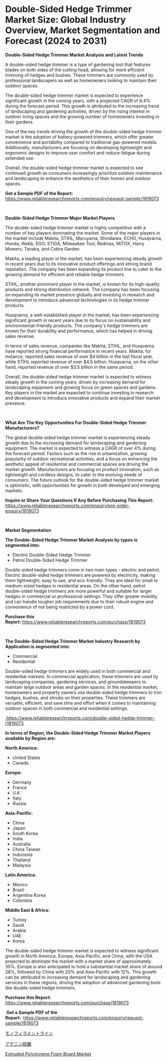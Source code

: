 <p><h1>Double-Sided Hedge Trimmer Market Size: Global Industry Overview, Market Segmentation and Forecast (2024 to 2031)</h1></p><p><strong>Double-Sided Hedge Trimmer Market Analysis and Latest Trends</strong></p>
<p><p>A double-sided hedge trimmer is a type of gardening tool that features blades on both sides of the cutting head, allowing for more efficient trimming of hedges and bushes. These trimmers are commonly used by professional landscapers as well as homeowners looking to maintain their outdoor spaces.</p><p>The double-sided hedge trimmer market is expected to experience significant growth in the coming years, with a projected CAGR of 8.4% during the forecast period. This growth is attributed to the increasing trend of landscaping and gardening activities, driven by the rising interest in outdoor living spaces and the growing number of homeowners investing in their gardens.</p><p>One of the key trends driving the growth of the double-sided hedge trimmer market is the adoption of battery-powered trimmers, which offer greater convenience and portability compared to traditional gas-powered models. Additionally, manufacturers are focusing on developing lightweight and ergonomic designs to improve user comfort and reduce fatigue during extended use.</p><p>Overall, the double-sided hedge trimmer market is expected to see continued growth as consumers increasingly prioritize outdoor maintenance and landscaping to enhance the aesthetics of their homes and outdoor spaces.</p></p>
<p><strong>Get a Sample PDF of the Report:&nbsp;</strong> <a href="https://www.reliableresearchreports.com/enquiry/request-sample/1819073">https://www.reliableresearchreports.com/enquiry/request-sample/1819073</a></p>
<p>&nbsp;</p>
<p><strong>Double-Sided Hedge Trimmer Major Market Players</strong></p>
<p><p>The double-sided hedge trimmer market is highly competitive with a number of key players dominating the market. Some of the major players in the market include Makita, STIHL, Maruyama, Shindaiwa, ECHO, Husqvarna, Honda, Webb, EGO, STIGA, Milwaukee Tool, Redmax, MITOX, Harry Mowers, Tanaka, and Cobra Garden. </p><p>Makita, a leading player in the market, has been experiencing steady growth in recent years due to its innovative product offerings and strong brand reputation. The company has been expanding its product line to cater to the growing demand for efficient and reliable hedge trimmers.</p><p>STIHL, another prominent player in the market, is known for its high-quality products and strong distribution network. The company has been focusing on expanding its market presence globally and investing in research and development to introduce advanced technologies in its hedge trimmer products.</p><p>Husqvarna, a well-established player in the market, has been experiencing significant growth in recent years due to its focus on sustainability and environmental-friendly products. The company's hedge trimmers are known for their durability and performance, which has helped in driving sales revenue.</p><p>In terms of sales revenue, companies like Makita, STIHL, and Husqvarna have reported strong financial performance in recent years. Makita, for instance, reported sales revenue of over $4 billion in the last fiscal year, while STIHL reported revenue of over $4.5 billion. Husqvarna, on the other hand, reported revenue of over $3.5 billion in the same period.</p><p>Overall, the double-sided hedge trimmer market is expected to witness steady growth in the coming years, driven by increasing demand for landscaping equipment and growing focus on green spaces and gardens. Key players in the market are expected to continue investing in research and development to introduce innovative products and expand their market presence.</p></p>
<p>&nbsp;</p>
<p><strong>What Are The Key Opportunities For Double-Sided Hedge Trimmer Manufacturers?</strong></p>
<p><p>The global double-sided hedge trimmer market is experiencing steady growth due to the increasing demand for landscaping and gardening equipment. The market is expected to witness a CAGR of over 4% during the forecast period. Factors such as the rise in urbanization, growing popularity of outdoor recreational activities, and a focus on enhancing the aesthetic appeal of residential and commercial spaces are driving the market growth. Manufacturers are focusing on product innovation, such as lightweight and cordless designs, to cater to the evolving needs of consumers. The future outlook for the double-sided hedge trimmer market is optimistic, with opportunities for growth in both developed and emerging markets.</p></p>
<p><strong>Inquire or Share Your Questions If Any Before Purchasing This Report:</strong> <a href="https://www.reliableresearchreports.com/enquiry/pre-order-enquiry/1819073">https://www.reliableresearchreports.com/enquiry/pre-order-enquiry/1819073</a></p>
<p>&nbsp;</p>
<p><strong>Market Segmentation</strong></p>
<p><strong>The Double-Sided Hedge Trimmer Market Analysis by types is segmented into:</strong></p>
<p><ul><li>Electric Double-Sided Hedge Trimmer</li><li>Petrol Double-Sided Hedge Trimmer</li></ul></p>
<p><p>Double-sided hedge trimmers come in two main types - electric and petrol. Electric double-sided hedge trimmers are powered by electricity, making them lightweight, easy to use, and eco-friendly. They are ideal for small to medium-sized hedges in residential areas. On the other hand, petrol double-sided hedge trimmers are more powerful and suitable for larger hedges in commercial or professional settings. They offer greater mobility and can handle tougher job requirements due to their robust engine and convenience of not being restricted by a power cord.</p></p>
<p><strong>Purchase this Report:&nbsp;</strong><a href="https://www.reliableresearchreports.com/purchase/1819073">https://www.reliableresearchreports.com/purchase/1819073</a></p>
<p>&nbsp;</p>
<p><strong>The Double-Sided Hedge Trimmer Market Industry Research by Application is segmented into:</strong></p>
<p><ul><li>Commercial</li><li>Residential</li></ul></p>
<p><p>Double-sided hedge trimmers are widely used in both commercial and residential markets. In commercial application, these trimmers are used by landscaping companies, gardening services, and groundskeepers to maintain large outdoor areas and garden spaces. In the residential market, homeowners and property owners use double-sided hedge trimmers to trim hedges, bushes, and shrubs on their properties. These trimmers are versatile, efficient, and save time and effort when it comes to maintaining outdoor spaces in both commercial and residential settings.</p></p>
<p><a href="https://www.reliableresearchreports.com/double-sided-hedge-trimmer-r1819073">&nbsp;https://www.reliableresearchreports.com/double-sided-hedge-trimmer-r1819073</a></p>
<p><strong>In terms of Region, the Double-Sided Hedge Trimmer Market Players available by Region are:</strong></p>
<p>
    <p> <strong> North America: </strong>
        <ul>
            <li>United States</li>
            <li>Canada</li>
        </ul>
        </p> 
    <p> <strong> Europe: </strong>
        <ul>
            <li>Germany</li>
            <li>France</li>
            <li>U.K.</li>
            <li>Italy</li>
            <li>Russia</li>
        </ul>
        </p> 
    <p> <strong> Asia-Pacific: </strong>
        <ul>
            <li>China</li>
            <li>Japan</li>
            <li>South Korea</li>
            <li>India</li>
            <li>Australia</li>
            <li>China Taiwan</li>
            <li>Indonesia</li>
            <li>Thailand</li>
            <li>Malaysia</li>
        </ul>
        </p> 
    <p> <strong> Latin America: </strong>
        <ul>
            <li>Mexico</li>
            <li>Brazil</li>
            <li>Argentina Korea</li>
            <li>Colombia</li>
        </ul>
        </p> 
    <p> <strong> Middle East & Africa: </strong>
        <ul>
            <li>Turkey</li>
            <li>Saudi</li>
            <li>Arabia</li>
            <li>UAE</li>
            <li>Korea</li>
        </ul>
    </p>
    </p>
<p><p>The double-sided hedge trimmer market is expected to witness significant growth in North America, Europe, Asia-Pacific, and China, with the USA projected to dominate the market with a market share of approximately 35%. Europe is also anticipated to hold a substantial market share of around 28%, followed by China with 20% and Asia-Pacific with 12%. This growth can be attributed to increasing demand for landscaping and gardening services in these regions, driving the adoption of advanced gardening tools like double-sided hedge trimmers.</p></p>
<p><strong>Purchase this Report: </strong><a href="https://www.reliableresearchreports.com/purchase/1819073">https://www.reliableresearchreports.com/purchase/1819073</a></p>
<p>&nbsp;<strong>Get a Sample PDF of the Report:&nbsp;&nbsp;</strong><a href="https://www.reliableresearchreports.com/enquiry/request-sample/1819073">https://www.reliableresearchreports.com/enquiry/request-sample/1819073</a></p>
<p><strong></strong></p>
<p><p><a href="https://github.com/mcbeesbxa270/Market-Research-Report-List-1/blob/main/523075240805.md">モノフィラメントライン</a></p><p><a href="https://github.com/EmoryYundt1935/Market-Research-Report-List-1/blob/main/113648040806.md">アデニン硫酸</a></p><p><a href="https://issuu.com/reportprime-2/docs/extruded-polystyrene-foam-board-market-size-2030.p">Extruded Polystyrene Foam Board Market</a></p></p>